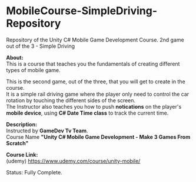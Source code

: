 # MobileCourse-SimpleDriving-Repository
Repository of the Unity C# Mobile Game Development Course. 2nd game out of the 3 - Simple Driving

**About:** <br />
This is a course that teaches you the fundamentals of creating different types of mobile game. <br />

This is the second game, out of the three, that you will get to create in the course. <br/>
It is a simple rail driving game where the player only need to control the car rotation by touching the different sides of the screen. <br/>
The Instructor also teaches you how to push **notications** on the player's **mobile device**, using **C# Date Time class** to track the current time. <br/>

**Description:** <br />
Instructed by **GameDev Tv Team**. <br />
Course Name **"Unity C# Mobile Game Development - Make 3 Games From Scratch"** <br />
 
**Course Link:** <br />
(udemy) https://www.udemy.com/course/unity-mobile/ <br />
 
Status: Fully Complete.<br />
